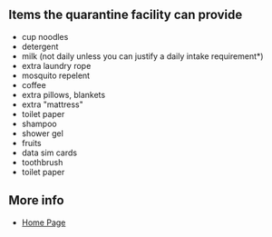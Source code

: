 ## Items the quarantine facility can provide

- cup noodles
- detergent
- milk (not daily unless you can justify a daily intake requirement*)
- extra laundry rope
- mosquito repelent
- coffee
- extra pillows, blankets
- extra "mattress" 
- toilet paper
- shampoo
- shower gel 
- fruits
- data sim cards
- toothbrush 
- toilet paper 



## More info

- [Home Page](https://zetta.github.io/cct11/)
